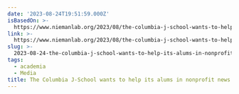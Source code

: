 ```yaml
---
date: '2023-08-24T19:51:59.000Z'
isBasedOn: >-
  https://www.niemanlab.org/2023/08/the-columbia-j-school-wants-to-help-its-alums-in-nonprofit-news-pay-back-their-student-loans/
link: >-
  https://www.niemanlab.org/2023/08/the-columbia-j-school-wants-to-help-its-alums-in-nonprofit-news-pay-back-their-student-loans/
slug: >-
  2023-08-24-the-columbia-j-school-wants-to-help-its-alums-in-nonprofit-news-pay-back-th
tags:
  - academia
  - Media
title: The Columbia J-School wants to help its alums in nonprofit news pay back th
---
```


